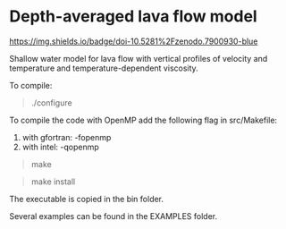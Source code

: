 # Depth-averaged lava flow model

https://img.shields.io/badge/doi-10.5281%2Fzenodo.7900930-blue

Shallow water model for lava flow with vertical profiles of velocity and temperature and temperature-dependent viscosity. 

To compile:

> ./configure

To compile the code with OpenMP add the following flag in src/Makefile:
1) with gfortran: -fopenmp
2) with intel: -qopenmp

> make

> make install

The executable is copied in the bin folder.

Several examples can be found in the EXAMPLES folder.
